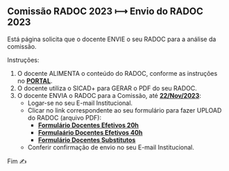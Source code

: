 ## Comissão RADOC 2023 &#x27FC; Envio do RADOC 2023

Está página solicita que o docente ENVIE o seu RADOC para a análise da comissão.

Instruções:
1. O docente ALIMENTA o conteúdo do RADOC, conforme as instruções no [<ins><b>PORTAL</b></ins>](https://github.com/inf-ufg-br/radoc-2023).
2. O docente utiliza o SICAD+ para GERAR o PDF do seu RADOC.
3. O docente ENVIA o RADOC para a Comissão, até <ins><b>22/Nov/2023</b></ins>:
   - Logar-se no seu E-mail Institucional.
   - Clicar no link correspondente ao seu formulário para fazer UPLOAD do RADOC (arquivo PDF):
      - [<ins><b>Formulário Docentes Efetivos 20h</b></ins>](https://forms.gle/evpV912y8uqDvUp97)
      - [<ins><b>Formulaário Docentes Efetivos 40h</b></ins>](https://forms.gle/VQVuutpw4hkPULqt6)
      - [<ins><b>Formulário Docentes Substitutos</b></ins>](https://forms.gle/Un7V8KXRgANv8Qzg8)
   - Conferir confirmação de envio no seu E-mail Institucional.

Fim &#9997;

